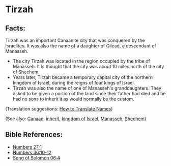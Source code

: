 # Tirzah #

## Facts: ##

Tirzah was an important Canaanite city that was conquered by the Israelites. It was also the name of a daughter of Gilead, a descendant of Manasseh.

* The city Tirzah was located in the region occupied by the tribe of Manasseh. It is thought that the city was about 10 miles north of the city of Shechem.
* Years later, Tirzah became a temporary capital city of the northern kingdom of Israel, during the reigns of four kings of Israel.
* Tirzah was also the name of one of Manasseh's granddaughters. They asked to be given a portion of the land since their father had died and he had no sons to inherit it as would normally be the custom.

(Translation suggestions: [How to Translate Names](en/ta-vol1/translate/man/translate-names))

(See also: [Canaan](../other/canaan.md), [inherit](../kt/inherit.md), [kingdom of Israel](../other/kingdomofisrael.md), [Manasseh](../other/manasseh.md), [Shechem](../other/shechem.md))

## Bible References: ##

* [Numbers 27:1](en/tn/num/help/27/01)
* [Numbers 36:10-12](en/tn/num/help/36/10)
* [Song of Solomon 06:4](en/tn/sng/help/06/04)